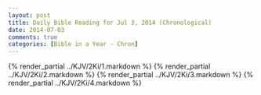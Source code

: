 ```yaml
---
layout: post
title: Daily Bible Reading for Jul 3, 2014 (Chronological)
date: 2014-07-03
comments: true
categories: [Bible in a Year - Chron]
---
```

{% render_partial ../KJV/2Ki/1.markdown %}
{% render_partial ../KJV/2Ki/2.markdown %}
{% render_partial ../KJV/2Ki/3.markdown %}
{% render_partial ../KJV/2Ki/4.markdown %}
